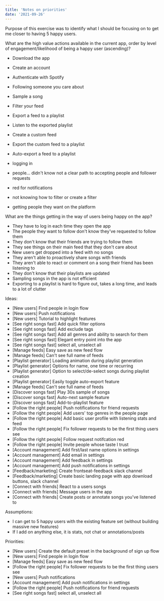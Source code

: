 ```yaml
---
title: 'Notes on priorities'
date: '2021-09-26'
---
```


Purpose of this exercise was to identify what I should be focusing on to get me closer to having 5 happy users.

What are the high value actions available in the current app, order by level of engagement/likelihood of being a happy user (ascending)?
 * Download the app
 * Create an account
 * Authenticate with Spotify
 * Following someone you care about
 * Sample a song
 * Filter your feed
 * Export a feed to a playlist
 * Listen to the exported playlist
 * Create a custom feed
 * Export the custom feed to a playlist
 * Auto-export a feed to a playlist

* logging in
* people... didn't know not a clear path to accepting people and follower requests
* red for notifications
* not knowing how to filter or create a filter
* getting people they want on the platform


What are the things getting in the way of users being happy on the app?
 * They have to log in each time they open the app
 * The people they want to follow don't know they've requested to follow them 
 * They don't know that their friends are trying to follow them
 * They see things on their main feed that they don't care about
 * New users get dropped into a feed with no songs
 * They aren't able to proactively share songs with friends
 * They aren't able to react or comment on a song their friend has been listening to
 * They don't know that their playlists are updated
 * Sampling songs in the app is not efficient
 * Exporting to a playlist is hard to figure out, takes a long time, and leads to a lot of clutter

 Ideas:
 * [New users] Find people in login flow
 * [New users] Push notifications
 * [New users] Tutorial to highlight features
 * [See right songs fast] Add quick filter options
 * [See right songs fast] Add exclude tags
 * [See right songs fast] Add all genres and ability to search for them
 * [See right songs fast] Elegant entry point into the app
 * [See right songs fast] select all, unselect all    
 * [Manage feeds] Easy save as new feed flow
 * [Manage feeds] Can't see full name of feeds
 * [Playlist generator] Loading animation during playlist generation
 * [Playlist generator] Options for name, one time or recurring
 * [Playlist generator] Option to select/de-select songs during playlist creation 
 * [Playlist generator] Easily toggle auto-export feature
 * [Manage feeds] Can't see full name of feeds
 * [Discover songs fast] Play 30s sample of songs
 * [Discover songs fast] Auto-next sample feature
 * [Discover songs fast] Add-to-playlist feature
 * [Follow the right people] Push notifications for friend requests
 * [Follow the right people] Add users' top genres in the people page
 * [Follow the right people] Add basic user profile with listening stats and feed
 * [Follow the right people] Fix follower requests to be the first thing users see
 * [Follow the right people] Follow request notifcation red
 * [Follow the right people] Invite people whose taste I trust
 * [Account management] Add first/last name options in settings
 * [Account management] Add email in settings
 * [Account management] Add feedback in settings
 * [Account management] Add push notifications in settings
 * [Feedback/marketing] Create frontseat-feedback slack channel
 * [Feedback/marketing] Create basic landing page with app download buttons, slack channel
 * [Connect with friends] React to a users songs
 * [Connect with friends] Message users in the app
 * [Connect with friends] Create posts or annotate songs you've listened to

Assumptions:
 * I can get to 5 happy users with the existing feature set (without building massive new features)
 * If I add on anything else, it is stats, not chat or annotations/posts

Priorities:
 * [New users] Create the default preset in the background of sign up flow
 * [New users] Find people in login flow
 * [Manage feeds] Easy save as new feed flow
 * [Follow the right people] Fix follower requests to be the first thing users see
 * [New users] Push notifications
 * [Account management] Add push notifications in settings
 * [Follow the right people] Push notifications for friend requests
 * [See right songs fast] select all, unselect all

